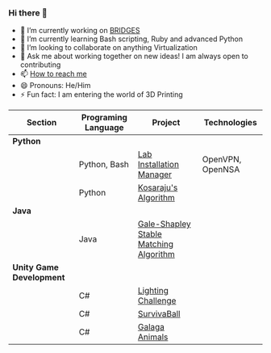 ### Hi there 👋


<!--**ColbySawyer7/ColbySawyer7** is a ✨ _special_ ✨ repository because its `README.md` (this file) appears on your GitHub profile. -->

- 🔭 I’m currently working on [BRIDGES](https://cpopoviciu.github.io/BRIDGES/)
- 🌱 I’m currently learning Bash scripting, Ruby and advanced Python
- 👯 I’m looking to collaborate on anything Virtualization 
- 💬 Ask me about working together on new ideas! I am always open to contributing
- 📫 [How to reach me](https://colbysawyer7.github.io/)
- 😄 Pronouns: He/Him
- ⚡ Fun fact: I am entering the world of 3D Printing


| Section                   | Programing Language       | Project                   | Technologies
| ------------------------- | ------------------------- | ------------------------- | -------------------------
| **Python** |  |  | 
| | Python, Bash |[Lab Installation Manager](https://github.com/ColbySawyer7/Lab_Installation) | OpenVPN, OpenNSA
| | Python | [Kosaraju's Algorithm](https://github.com/ColbySawyer7/CSCI_3650/tree/main/Assn_03)| 
| **Java** | | |
| | Java | [Gale-Shapley Stable Matching Algorithm](https://github.com/ColbySawyer7/CSCI_3650/tree/main/Assn_01)| 
| **Unity Game Development** | | | 
| | C# | [Lighting Challenge](https://github.com/ColbySawyer7/Lighting_Challenge) | 
| | C# | [SurvivaBall](https://github.com/ColbySawyer7/SurvivaBall) |
| | C# | [Galaga Animals](https://github.com/ColbySawyer7/GalagaAnimals)|

<!--
| **Rust** | | | 
| | Rust/Problem Solving | [Hanoi Problem in Rust with invariant cheks](https://github.com/jzinedine/rust_playground) | Rust
-->
